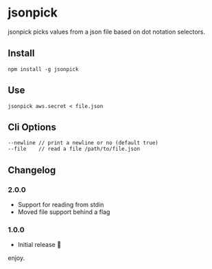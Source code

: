 # jsonpick

jsonpick picks values from a json file based on dot notation selectors.

## Install

    npm install -g jsonpick

## Use

    jsonpick aws.secret < file.json

## Cli Options

    --newline // print a newline or no (default true)
    --file    // read a file /path/to/file.json

## Changelog

### 2.0.0

* Support for reading from stdin
* Moved file support behind a flag

### 1.0.0

* Initial release :tada:

enjoy.
